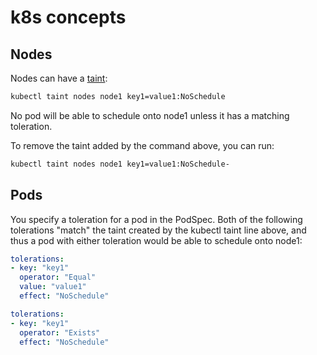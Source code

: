 # k8s concepts


## Nodes

Nodes can have a
[taint](https://kubernetes.io/docs/concepts/scheduling-eviction/taint-and-toleration/):

```sh
kubectl taint nodes node1 key1=value1:NoSchedule
```
No pod will be able to schedule onto node1 unless it has a matching toleration.

To remove the taint added by the command above, you can run:

```sh
kubectl taint nodes node1 key1=value1:NoSchedule-
```

## Pods

You specify a toleration for a pod in the PodSpec. Both of the following
tolerations "match" the taint created by the kubectl taint line above, and thus
a pod with either toleration would be able to schedule onto node1:

```yaml
tolerations:
- key: "key1"
  operator: "Equal"
  value: "value1"
  effect: "NoSchedule"
```

```yaml
tolerations:
- key: "key1"
  operator: "Exists"
  effect: "NoSchedule"
```
